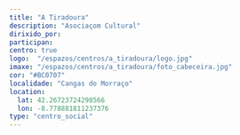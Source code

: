 ```yaml
---
title: "A Tiradoura"
description: "Asociaçom Cultural"
dirixido_por: 
participan:
centro: true
logo:  "/espazos/centros/a_tiradoura/logo.jpg"
imaxe: "/espazos/centros/a_tiradoura/foto_cabeceira.jpg"
cor: "#BC0707"
localidade: "Cangas do Morraço"
location:
  lat: 42.26723724298566
  lon: -8.778881811237376
type: "centro_social"
---
```

